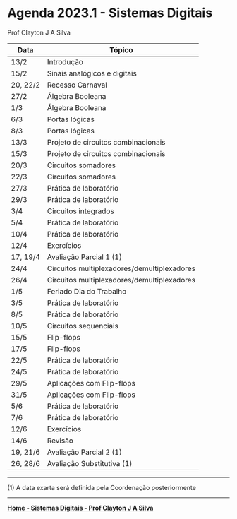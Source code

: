 # Agenda 2023.1 - Sistemas Digitais
Prof Clayton J A Silva

| Data | Tópico |
| ---- | ------ |
| 13/2 | Introdução | 
| 15/2 | Sinais analógicos e digitais |
| 20, 22/2 | Recesso Carnaval |
| 27/2 | Álgebra Booleana |
| 1/3 | Álgebra Booleana |
| 6/3 | Portas lógicas |
| 8/3 | Portas lógicas |
| 13/3 | Projeto de circuitos combinacionais |
| 15/3 | Projeto de circuitos combinacionais |
| 20/3 | Circuitos somadores |
| 22/3 | Circuitos somadores |
| 27/3 | Prática de laboratório |
| 29/3 | Prática de laboratório |
| 3/4 | Circuitos integrados |
| 5/4 | Prática de laboratório |
| 10/4 | Prática de laboratório |
| 12/4 | Exercícios |
| 17, 19/4 | Avaliação Parcial 1 (1) |
| 24/4 | Circuitos multiplexadores/demultiplexadores |
| 26/4 | Circuitos multiplexadores/demultiplexadores |
| 1/5 | Feriado Dia do Trabalho |
| 3/5 | Prática de laboratório |
| 8/5 | Prática de laboratório |
| 10/5 | Circuitos sequenciais |
| 15/5 | Flip-flops |
| 17/5 | Flip-flops |
| 22/5 | Prática de laboratório |
| 24/5 | Prática de laboratório |
| 29/5 | Aplicações com Flip-flops  |
| 31/5 | Aplicações com Flip-flops |
| 5/6 | Prática de laboratório |
| 7/6 | Prática de laboratório |
| 12/6 | Exercícios |
| 14/6 | Revisão |
| 19, 21/6 | Avaliação Parcial 2 (1) |
| 26, 28/6 | Avaliação Substitutiva (1) |

___
(1) A data exarta será definida pela Coordenação posteriormente

___
**[Home - Sistemas Digitais - Prof Clayton J A Silva](https://github.com/claytonjasilva/claytonjasilva.github.io/blob/main/sisdig.html)**

